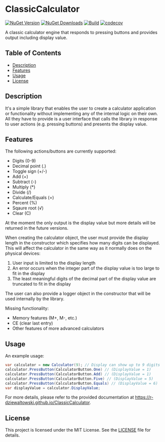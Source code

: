 # ClassicCalculator

[![NuGet Version](https://img.shields.io/nuget/v/ClassicCalculator.svg)](https://www.nuget.org/packages/ClassicCalculator/)
[![NuGet Downloads](https://img.shields.io/nuget/dt/ClassicCalculator.svg)](https://www.nuget.org/packages/ClassicCalculator/)
[![Build](https://github.com/r-dziewaltowski/ClassicCalculator/actions/workflows/dotnet.yml/badge.svg)](https://github.com/r-dziewaltowski/ClassicCalculator/actions/workflows/dotnet.yml)
[![codecov](https://codecov.io/gh/r-dziewaltowski/ClassicCalculator/branch/main/graph/badge.svg)](https://codecov.io/gh/r-dziewaltowski/ClassicCalculator)

A classic calculator engine that responds to pressing buttons and provides output including display value.

## Table of Contents
- [Description](#description)
- [Features](#features)
- [Usage](#usage)
- [License](#license)

## Description
It's a simple library that enables the user to create a calculator application or functionality without implementing any of the internal logic on their own. All they have to provide is a user interface that calls the library in response to user actions (e.g. pressing buttons) and presents the display value.

## Features
The following actions/buttons are currently supported:
- Digits (0-9)
- Decimal point (.)
- Toggle sign (+/-)
- Add (+)
- Subtract (-)
- Multiply (*)
- Divide (/)
- Calculate/Equals (=)
- Percent (%)
- Sqaure root (√)
- Clear (C)

At the moment the only output is the display value but more details will be returned in the future versions.

When creating the calculator object, the user must provide the display length in the constructor which specifies how many digits can be displayed. This will affect the calculator in the same way as it normally does on the physical devices:
1) User input is limited to the display length
2) An error occurs when the integer part of the display value is too large to fit in the display
3) The least meaningful digits of the decimal part of the display value are truncated to fit in the display 

The user can also provide a logger object in the constructor that will be used internally by the library.

Missing functionality:
- Memory features (M+, M-, etc.)
- CE (clear last entry)
- Other features of more advanced calculators

## Usage
An example usage:
```csharp
var calculator = new Calculator(9); // Display can show up to 9 digits (DisplayValue = 0)
calculator.PressButton(CalculatorButton.One) // (DisplayValue = 1)
calculator.PressButton(CalculatorButton.Add) // (DisplayValue = 1)
calculator.PressButton(CalculatorButton.Five) // (DisplayValue = 5)
calculator.PressButton(CalculatorButton.Equals) // (DisplayValue = 6)
var displayValue = calculator.DisplayValue; 
```

For more details, please refer to the provided documentation at https://r-dziewaltowski.github.io/ClassicCalculator.

## License
This project is licensed under the MIT License. See the [LICENSE](LICENSE) file for details.

